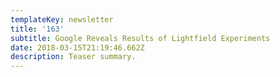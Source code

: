```yaml
---
templateKey: newsletter
title: '163'
subtitle: Google Reveals Results of Lightfield Experiments
date: 2018-03-15T21:19:46.662Z
description: Teaser summary.
---
```


